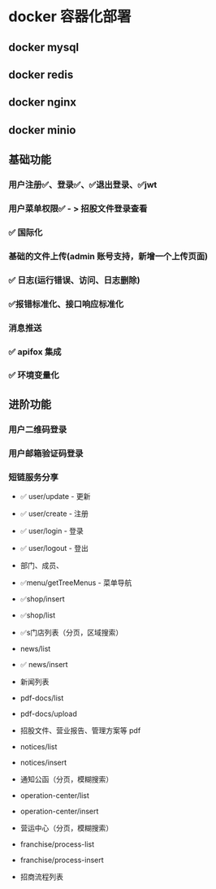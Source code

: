 # docker 容器化部署
## docker mysql
## docker redis
## docker nginx
## docker minio

## 基础功能
### 用户注册✅、登录✅、✅退出登录、✅jwt
### 用户菜单权限✅ - > 招股文件登录查看
### ✅ 国际化
### 基础的文件上传(admin 账号支持，新增一个上传页面)
### ✅ 日志(运行错误、访问、日志删除)
### ✅报错标准化、接口响应标准化
### 消息推送
### ✅ apifox 集成
### ✅ 环境变量化

## 进阶功能
### 用户二维码登录
### 用户邮箱验证码登录
### 短链服务分享

* ✅ user/update - 更新
* ✅ user/create - 注册
* ✅ user/login - 登录
* ✅ user/logout - 登出
* 部门、成员、

* ✅menu/getTreeMenus - 菜单导航

* ✅shop/insert
* ✅shop/list
* ✅s门店列表（分页，区域搜索）

* news/list
* ✅ news/insert
* 新闻列表

* pdf-docs/list
* pdf-docs/upload
* 招股文件、营业报告、管理方案等 pdf

* notices/list
* notices/insert
* 通知公函（分页，模糊搜索）

* operation-center/list
* operation-center/insert
* 营运中心（分页，模糊搜索）

* franchise/process-list
* franchise/process-insert
* 招商流程列表
